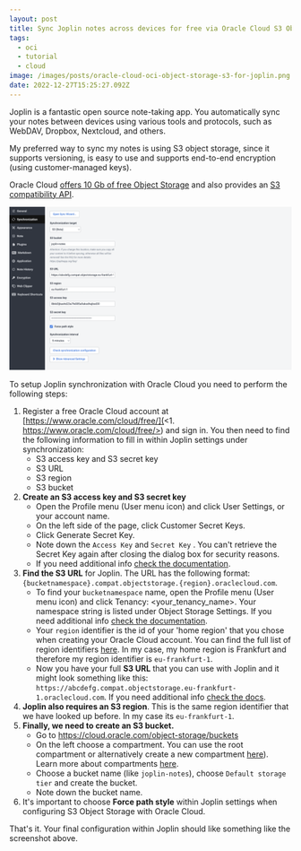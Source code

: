 ```yaml
---
layout: post
title: Sync Joplin notes across devices for free via Oracle Cloud S3 Object Storage
tags:
  - oci
  - tutorial
  - cloud
image: /images/posts/oracle-cloud-oci-object-storage-s3-for-joplin.png
date: 2022-12-27T15:25:27.092Z
---
```

Joplin is a fantastic open source note-taking app. You automatically sync your notes between devices using various tools and protocols, such as WebDAV, Dropbox, Nextcloud, and others.

My preferred way to sync my notes is using S3 object storage, since it supports versioning, is easy to use and supports end-to-end encryption (using customer-managed keys).

Oracle Cloud [offers 10 Gb of free Object Storage](https://www.oracle.com/cloud/free/) and also provides an [S3 compatibility API](https://docs.oracle.com/en-us/iaas/Content/Object/Tasks/s3compatibleapi.htm). 

![joplin-s3-config-oracle](/images/posts/joplin-s3-config-oracle.png "joplin-s3-config-oracle")

To setup Joplin synchronization with Oracle Cloud you need to perform the following steps:

1. Register a free Oracle Cloud account at [https://www.oracle.com/cloud/free/](<1. https://www.oracle.com/cloud/free/>) and sign in. You then need to find the following information to fill in within Joplin settings under synchronization:
   * S3 access key and S3 secret key
   * S3 URL
   * S3 region
   * S3 bucket
2. **Create an S3 access key and S3 secret key**
   * Open the Profile menu (User menu icon) and click User Settings, or your account name.
   * On the left side of the page, click Customer Secret Keys.
   * Click Generate Secret Key.
   * Note down the `Access Key` and `Secret Key` . You can't retrieve the Secret Key again after closing the dialog box for security reasons.
   * If you need additional info [check the documentation](https://docs.oracle.com/en-us/iaas/Content/Identity/Tasks/managingcredentials.htm#create-secret-key).
3. **Find the S3 URL** for Joplin. The URL has the following format: `{bucketnamespace}.compat.objectstorage.{region}.oraclecloud.com`.
   * To find your `bucketnamespace` name, open the Profile menu (User menu icon) and click Tenancy: &lt;your_tenancy_name&gt;. Your namespace string is listed under Object Storage Settings. If you need additional info [check the documentation](https://docs.oracle.com/en-us/iaas/Content/Object/Tasks/understandingnamespaces.htm#usingconsole).
   * Your `region` identifier is the id of your 'home region' that you chose when creating your Oracle Cloud account. You can find the full list of region identifiers [here](https://docs.oracle.com/en-us/iaas/Content/General/Concepts/regions.htm#About). In my case, my home region is Frankfurt and therefore my region identifier is `eu-frankfurt-1`.
   * Now you have your full **S3 URL** that you can use with Joplin and it might look something like this: `https://abcdefg.compat.objectstorage.eu-frankfurt-1.oraclecloud.com`. If you need additional info [check the docs](https://docs.oracle.com/en-us/iaas/Content/Object/Tasks/s3compatibleapi.htm#usingAPI).
4. **Joplin also requires an S3 region**. This is the same region identifier that we have looked up before. In my case its `eu-frankfurt-1`.
5. **Finally, we need to create an S3 bucket.**
   * Go to https://cloud.oracle.com/object-storage/buckets
   * On the left choose a compartment. You can use the root compartment or alternatively create a new compartment [here](https://cloud.oracle.com/identity/compartments)). Learn more about compartments [here](https://docs.oracle.com/en-us/iaas/Content/Identity/Tasks/managingcompartments.htm#Working).
   * Choose a bucket name (like `joplin-notes`), choose `Default storage tier` and create the bucket.
   * Note down the bucket name.
6. It's important to choose **Force path style** within Joplin settings when configuring S3 Object Storage with Oracle Cloud.

That's it. Your final configuration within Joplin should like something like the screenshot above.